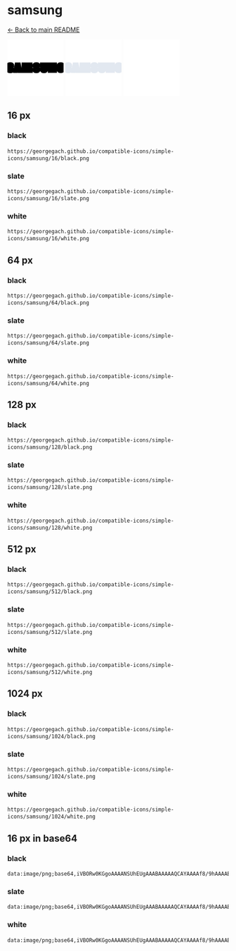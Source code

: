 # samsung

[← Back to main README](../../README.md)


<img src="./128/black.png" width="128" alt="samsung black icon" />
<img src="./128/slate.png" width="128" alt="samsung slate icon" />
<img src="./128/white.png" width="128" alt="samsung white icon" />

## 16 px

### black
```
https://georgegach.github.io/compatible-icons/simple-icons/samsung/16/black.png
```

### slate
```
https://georgegach.github.io/compatible-icons/simple-icons/samsung/16/slate.png
```

### white
```
https://georgegach.github.io/compatible-icons/simple-icons/samsung/16/white.png
```

## 64 px

### black
```
https://georgegach.github.io/compatible-icons/simple-icons/samsung/64/black.png
```

### slate
```
https://georgegach.github.io/compatible-icons/simple-icons/samsung/64/slate.png
```

### white
```
https://georgegach.github.io/compatible-icons/simple-icons/samsung/64/white.png
```

## 128 px

### black
```
https://georgegach.github.io/compatible-icons/simple-icons/samsung/128/black.png
```

### slate
```
https://georgegach.github.io/compatible-icons/simple-icons/samsung/128/slate.png
```

### white
```
https://georgegach.github.io/compatible-icons/simple-icons/samsung/128/white.png
```

## 512 px

### black
```
https://georgegach.github.io/compatible-icons/simple-icons/samsung/512/black.png
```

### slate
```
https://georgegach.github.io/compatible-icons/simple-icons/samsung/512/slate.png
```

### white
```
https://georgegach.github.io/compatible-icons/simple-icons/samsung/512/white.png
```

## 1024 px

### black
```
https://georgegach.github.io/compatible-icons/simple-icons/samsung/1024/black.png
```

### slate
```
https://georgegach.github.io/compatible-icons/simple-icons/samsung/1024/slate.png
```

### white
```
https://georgegach.github.io/compatible-icons/simple-icons/samsung/1024/white.png
```

## 16 px in base64

### black
```
data:image/png;base64,iVBORw0KGgoAAAANSUhEUgAAABAAAAAQCAYAAAAf8/9hAAAABmJLR0QA/wD/AP+gvaeTAAAAfElEQVQ4je3Ouw3CQBBF0WODoQIQHRBQAM3Qj0Ur1EFKAhmEdMAnsbUsySBtQuzEN5l5d6TRY2R4KuxxxgovLDDBHBdsccMSCbOYV2wg4xHyjS5cLvZUuFy6KsI/UrTp0RQZPqinaPGMynU8/D2+Y40DdjhG7QanuI0Mzhfk2CPPyFnRYAAAAABJRU5ErkJggg==
```

### slate
```
data:image/png;base64,iVBORw0KGgoAAAANSUhEUgAAABAAAAAQCAYAAAAf8/9hAAAABmJLR0QA/wD/AP+gvaeTAAAAtUlEQVQ4je2QMUpDURBFz533vgHFUnEHKbKAbMb9iFtxHWlttNNC0MKUgaQQ4sxN8WOKdIJgk9PcYZjDhYET/4/ePlf3vevJpRuHNsrvK5uGNVHUs6LNnflq2jVUSnFmkxH5YsdM78uVDWvBBfCFNGAPAJa2GucC4qi8gAgAweX+4PxHBpA9SiL3qzzoHqNT3LmzjtTEEAYLZHB0f7iYUnqwuW3di216Jmlo0R7LOf37r574PTsb6U2UZu+jqwAAAABJRU5ErkJggg==
```

### white
```
data:image/png;base64,iVBORw0KGgoAAAANSUhEUgAAABAAAAAQCAYAAAAf8/9hAAAABmJLR0QA/wD/AP+gvaeTAAAAgUlEQVQ4je3Ouw3CAAyE4S/hkYIaxAYUGYBlsg9iFeagpYEOSkaAAgklpnEokKjT5Jess2Xp7hgZniIi9jhjjSeWmKDCBVvcsEKLeeoVdRERgQcWeGGWA+/cO5Q/4R3K3uAfbbbpjfr7azDFLhtUmRIoUu/Y4IAGR9RpdsrfyOB8AG1kIv1S2WsaAAAAAElFTkSuQmCC
```

